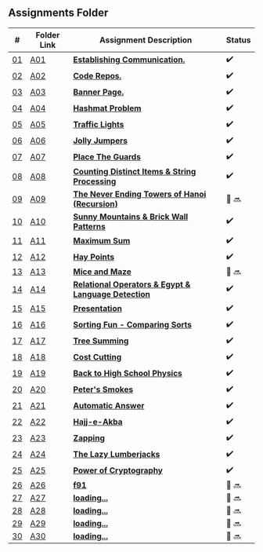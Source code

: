 ## Assignments Folder

|                                                  #                                                   | Folder Link                                                                                           | Assignment Description                                                                                                        | Status |
| :--------------------------------------------------------------------------------------------------: | ----------------------------------------------------------------------------------------------------- | ----------------------------------------------------------------------------------------------------------------------------- | ------ |
| [01](https://docs.google.com/spreadsheets/d/1jAkhTTA8b8BxF5ckkyct44jOz8PNmREB9QxGERVDSeY/edit#gid=0) | [A01](https://docs.google.com/spreadsheets/d/1jAkhTTA8b8BxF5ckkyct44jOz8PNmREB9QxGERVDSeY/edit#gid=0)                   | [**Establishing Communication.**](https://docs.google.com/spreadsheets/d/1jAkhTTA8b8BxF5ckkyct44jOz8PNmREB9QxGERVDSeY/edit#gid=0)                                                             |:heavy_check_mark: |
| [02](https://github.com/LoicKonan/4883-PT-Konan/tree/master/Assignments) | [A02](https://github.com/LoicKonan/4883-PT-Konan/tree/master/Assignments)                 | [**Code Repos.**](https://github.com/LoicKonan/4883-PT-Konan/tree/master/Assignments)| :heavy_check_mark: |
| [03](./A03) | [A03](./A03) | [**Banner Page.**](A03)                  | :heavy_check_mark: |
| [04](./A04) | [A04](./A04) | [**Hashmat Problem**](A04)               | :heavy_check_mark: |
| [05](./A05) | [A05](./A05) | [**Traffic Lights**](A05)                | :heavy_check_mark: |
| [06](./A06) | [A06](./A06) | [**Jolly Jumpers**](A06)                 | :heavy_check_mark: |
| [07](./A07) | [A07](./A07) | [**Place The Guards**](A07)              | :heavy_check_mark: |
| [08](./A08) | [A08](./A08) | [**Counting Distinct Items & String Processing**](A08)|:heavy_check_mark:|
| [09](./A09) | [A09](./A09) | [**The Never Ending Towers of Hanoi (Recursion)**](A09)| 🔴 🔜 |
| [10](./A10) | [A10](./A10) | [**Sunny Mountains & Brick Wall Patterns**](A10)|:heavy_check_mark:|
| [11](./A11) | [A11](./A11) | [**Maximum Sum**](A11)                   |:heavy_check_mark:|
| [12](./A12) | [A12](./A12) | [**Hay Points**](A12)                    |:heavy_check_mark:|
| [13](./A13) | [A13](./A13) | [**Mice and Maze**](A13)                 |🔴 🔜|
| [14](./A14) | [A14](./A14) | [**Relational Operators & Egypt & Language Detection**](A14)|:heavy_check_mark:|
| [15](./A15) | [A15](./A15) | [**Presentation**](A15)                  |:heavy_check_mark:|
| [16](./A16) | [A16](./A16) | [**Sorting Fun - Comparing Sorts**](A16) |:heavy_check_mark:|
| [17](./A17) | [A17](./A17) | [**Tree Summing**](A17)                  | :heavy_check_mark: |
| [18](./A18) | [A18](./A18) | [**Cost Cutting**](A18)                  | :heavy_check_mark: |
| [19](./A19) | [A19](./A19) | [**Back to High School Physics**](A19)   | :heavy_check_mark: |
| [20](./A20) | [A20](./A20) | [**Peter's Smokes**](A20)                | :heavy_check_mark: |
| [21](./A21) | [A21](./A21) | [**Automatic Answer**](A21)              | :heavy_check_mark: |
| [22](./A22) | [A22](./A22) | [**Hajj-e-Akba**](A22)                   | :heavy_check_mark: |
| [23](./A23) | [A23](./A23) | [**Zapping**](A23)                       | :heavy_check_mark: |
| [24](./A24) | [A24](./A24) | [**The Lazy Lumberjacks**](A24)          | :heavy_check_mark: |
| [25](./A25) | [A25](./A25) | [**Power of Cryptography**](A25)         | :heavy_check_mark: |
| [26](./A26) | [A26](./A26) | [**f91**](A26)                           | 🔴 🔜 |
| [27](./A27) | [A27](./A27) | [**loading...**](A27)                    | 🔴 🔜 |
| [28](./A28) | [A28](./A28) | [**loading...**](A28)                    | 🔴 🔜 |
| [29](./A29) | [A29](./A29) | [**loading...**](A29)                    | 🔴 🔜 |
| [30](./A30) | [A30](./A30) | [**loading...**](A30)                    | 🔴 🔜 |
